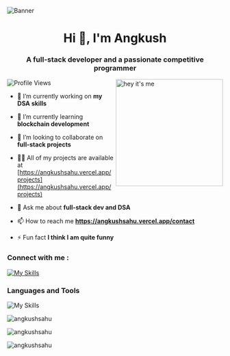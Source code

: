 ![Banner](https://res.cloudinary.com/dvhucdquc/image/upload/v1709130589/my-avatars/gk9kyp3fgs1jw8p8wprj.png)

<h1 align="center">Hi 👋, I'm Angkush</h1>
<h3 align="center">A full-stack developer and a passionate competitive programmer</h3>
<img align="right" alt="hey it's me" width="250" src="https://res.cloudinary.com/dvhucdquc/image/upload/v1709130607/my-avatars/bfq20yxejhsqgedk4xxs.png" />

![Profile Views](https://komarev.com/ghpvc/?username=angkushsahu&label=Profile%20views&color=0e75b6&style=flat)

-   🔭 I’m currently working on **my DSA skills**

-   🌱 I’m currently learning **blockchain development**

-   👯 I’m looking to collaborate on **full-stack projects**

-   👨‍💻 All of my projects are available at [https://angkushsahu.vercel.app/projects](https://angkushsahu.vercel.app/projects)

-   💬 Ask me about **full-stack dev and DSA**

-   📫 How to reach me **https://angkushsahu.vercel.app/contact**

-   ⚡ Fun fact **I think I am quite funny**

### Connect with me :

[![My Skills](https://skillicons.dev/icons?i=linkedin&theme=dark)](https://linkedin.com/in/angkushsahu)

### Languages and Tools

![My Skills](https://skillicons.dev/icons?i=c,cpp,rust,java,js,ts,nodejs,express,nestjs,mongodb,firebase,linux,git,github,figma,react,redux,next,css,sass,tailwind,bootstrap,materialui&theme=dark&perline=8)

![angkushsahu](https://github-readme-stats.vercel.app/api/top-langs?username=angkushsahu&show_icons=true&locale=en&layout=compact&theme=dark)

![angkushsahu](https://github-readme-streak-stats.herokuapp.com/?user=angkushsahu&theme=dark)

![angkushsahu](https://github-readme-stats.vercel.app/api?username=angkushsahu&show_icons=true&locale=en&theme=dark)

